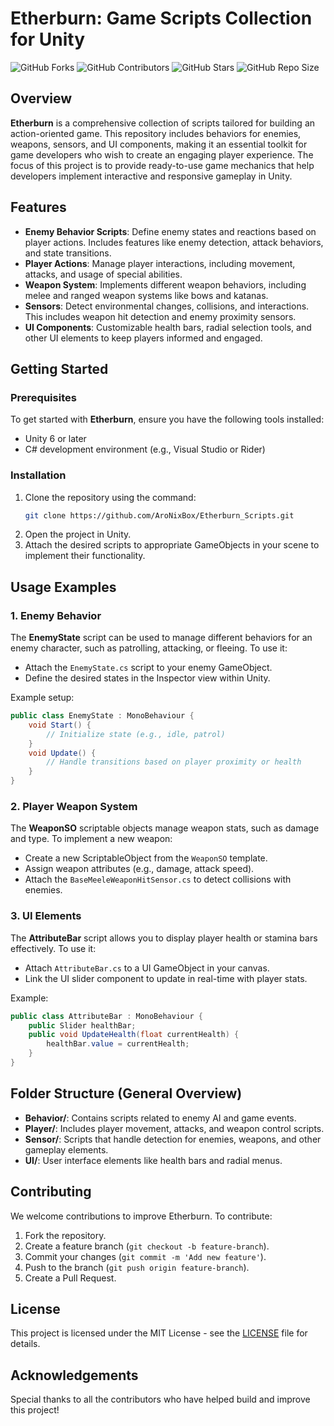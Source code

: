 # Etherburn: Game Scripts Collection for Unity

![GitHub Forks](https://img.shields.io/github/forks/AroNixBox/Etherburn_Scripts)  ![GitHub Contributors](https://img.shields.io/github/contributors/AroNixBox/Etherburn_Scripts)  ![GitHub Stars](https://img.shields.io/github/stars/AroNixBox/Etherburn_Scripts)  ![GitHub Repo Size](https://img.shields.io/github/repo-size/AroNixBox/Etherburn_Scripts)  

## Overview

**Etherburn** is a comprehensive collection of scripts tailored for building an action-oriented game. This repository includes behaviors for enemies, weapons, sensors, and UI components, making it an essential toolkit for game developers who wish to create an engaging player experience. The focus of this project is to provide ready-to-use game mechanics that help developers implement interactive and responsive gameplay in Unity.

## Features

- **Enemy Behavior Scripts**: Define enemy states and reactions based on player actions. Includes features like enemy detection, attack behaviors, and state transitions.
- **Player Actions**: Manage player interactions, including movement, attacks, and usage of special abilities.
- **Weapon System**: Implements different weapon behaviors, including melee and ranged weapon systems like bows and katanas.
- **Sensors**: Detect environmental changes, collisions, and interactions. This includes weapon hit detection and enemy proximity sensors.
- **UI Components**: Customizable health bars, radial selection tools, and other UI elements to keep players informed and engaged.

## Getting Started

### Prerequisites

To get started with **Etherburn**, ensure you have the following tools installed:
- Unity 6 or later
- C# development environment (e.g., Visual Studio or Rider)

### Installation

1. Clone the repository using the command:
   ```bash
   git clone https://github.com/AroNixBox/Etherburn_Scripts.git
   ```
2. Open the project in Unity.
3. Attach the desired scripts to appropriate GameObjects in your scene to implement their functionality.

## Usage Examples

### 1. Enemy Behavior

The **EnemyState** script can be used to manage different behaviors for an enemy character, such as patrolling, attacking, or fleeing. To use it:
- Attach the `EnemyState.cs` script to your enemy GameObject.
- Define the desired states in the Inspector view within Unity.

Example setup:
```csharp
public class EnemyState : MonoBehaviour {
    void Start() {
        // Initialize state (e.g., idle, patrol)
    }
    void Update() {
        // Handle transitions based on player proximity or health
    }
}
```

### 2. Player Weapon System

The **WeaponSO** scriptable objects manage weapon stats, such as damage and type. To implement a new weapon:
- Create a new ScriptableObject from the `WeaponSO` template.
- Assign weapon attributes (e.g., damage, attack speed).
- Attach the `BaseMeeleWeaponHitSensor.cs` to detect collisions with enemies.

### 3. UI Elements

The **AttributeBar** script allows you to display player health or stamina bars effectively. To use it:
- Attach `AttributeBar.cs` to a UI GameObject in your canvas.
- Link the UI slider component to update in real-time with player stats.

Example:
```csharp
public class AttributeBar : MonoBehaviour {
    public Slider healthBar;
    public void UpdateHealth(float currentHealth) {
        healthBar.value = currentHealth;
    }
}
```

## Folder Structure (General Overview)

- **Behavior/**: Contains scripts related to enemy AI and game events.
- **Player/**: Includes player movement, attacks, and weapon control scripts.
- **Sensor/**: Scripts that handle detection for enemies, weapons, and other gameplay elements.
- **UI/**: User interface elements like health bars and radial menus.

## Contributing

We welcome contributions to improve Etherburn. To contribute:
1. Fork the repository.
2. Create a feature branch (`git checkout -b feature-branch`).
3. Commit your changes (`git commit -m 'Add new feature'`).
4. Push to the branch (`git push origin feature-branch`).
5. Create a Pull Request.

## License

This project is licensed under the MIT License - see the [LICENSE](LICENSE) file for details.

## Acknowledgements

Special thanks to all the contributors who have helped build and improve this project!

